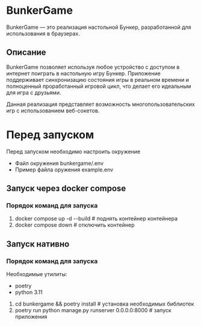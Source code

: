 # BunkerGame

BunkerGame — это реализация настольной Бункер, разработанной для использования в браузерах. 

## Описание

BunkerGame позволяет используя любое устройство с доступом в интернет поиграть в настольную игру Бункер. Приложение поддерживает синхронизацию состояния игры в реальном времени и полноценный проработанный игровой цикл, что делает его идеальным для игра с друзьями.

Данная реализация представляет возможность многопользовательских игр с использованием веб-сокетов.

# Перед запуском

Перед запуском необходимо настроить окружение 

- Файл окружения bunkergame/.env
- Пример файла оружения example.env


## Запуск через docker compose
### Порядок команд для запуска

1. docker compose up -d --build # поднять контейнер контейнера
2. docker compose down # отключить контейнер

## Запуск нативно

### Порядок команд для запуска

Необходимые утилиты:
- poetry
- python 3.11

1. cd bunkergame && poetry install # установка необходимых библиотек
2. poetry run python manage.py runserver 0.0.0.0:8000 # запуск приложения